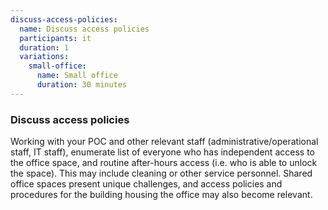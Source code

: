 ```yaml
---
discuss-access-policies:
  name: Discuss access policies
  participants: it
  duration: 1
  variations:
    small-office:
      name: Small office
      duration: 30 minutes
---
```


### Discuss access policies

Working with your POC and other relevant staff (administrative/operational staff, IT staff), enumerate list of everyone who has independent access to the office space, and routine after-hours access (i.e. who is able to unlock the space).  This may include cleaning or other service personnel.  Shared office spaces present unique challenges, and access policies and procedures for the building housing the office may also become relevant.
